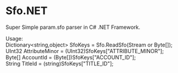 # Sfo.NET
Super Simple param.sfo parser in C# .NET Framework.

Usage:                 
  Dictionary<string,object> SfoKeys = Sfo.ReadSfo(Stream or Byte\[]);           
  UInt32 AttributeMinor = (UInt32)SfoKeys\["ATTRIBUTE_MINOR"];           
  Byte\[] AccountId = (Byte\[])SfoKeys\["ACCOUNT_ID"];           
  String TitleId = (string)SfoKeys\["TITLE_ID"];              
